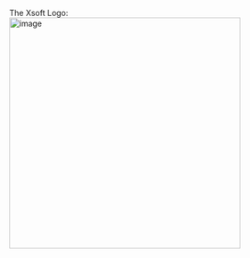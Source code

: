 The Xsoft Logo:
<img width="414" alt="image" src="https://github.com/Origina44/Xsoft-Logo/assets/127049334/8ea092a0-308a-4c1d-8cfa-18861dcd27e1">
